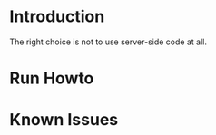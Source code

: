 # Introduction

The right choice is not to use server-side code at all.

# Run Howto

# Known Issues